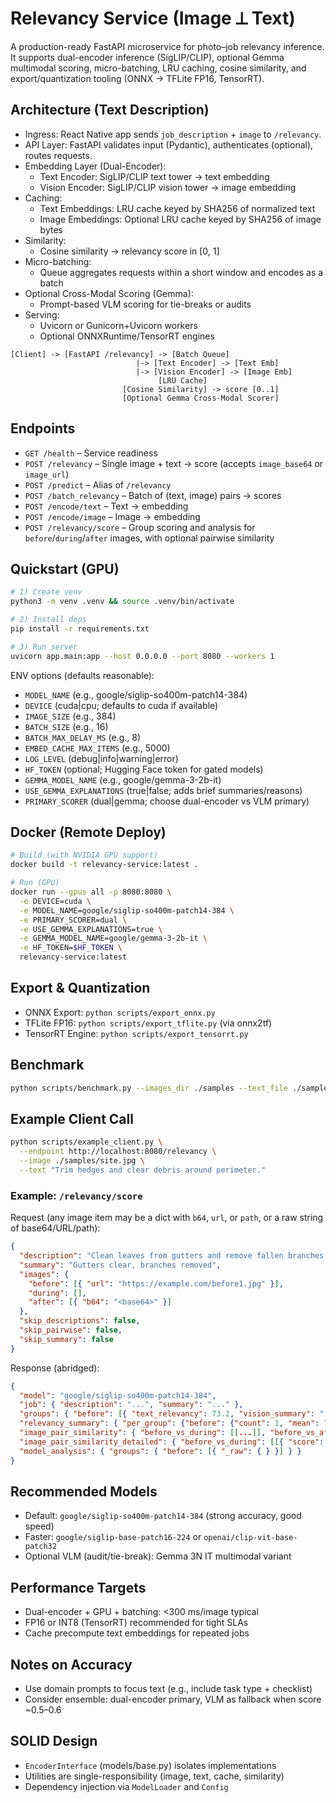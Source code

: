 # Relevancy Service (Image ⟂ Text)

A production-ready FastAPI microservice for photo–job relevancy inference. It supports dual-encoder inference (SigLIP/CLIP), optional Gemma multimodal scoring, micro-batching, LRU caching, cosine similarity, and export/quantization tooling (ONNX → TFLite FP16, TensorRT).

## Architecture (Text Description)

- Ingress: React Native app sends `job_description` + `image` to `/relevancy`.
- API Layer: FastAPI validates input (Pydantic), authenticates (optional), routes requests.
- Embedding Layer (Dual-Encoder):
  - Text Encoder: SigLIP/CLIP text tower → text embedding
  - Vision Encoder: SigLIP/CLIP vision tower → image embedding
- Caching:
  - Text Embeddings: LRU cache keyed by SHA256 of normalized text
  - Image Embeddings: Optional LRU cache keyed by SHA256 of image bytes
- Similarity:
  - Cosine similarity → relevancy score in [0, 1]
- Micro-batching:
  - Queue aggregates requests within a short window and encodes as a batch
- Optional Cross-Modal Scoring (Gemma):
  - Prompt-based VLM scoring for tie-breaks or audits
- Serving:
  - Uvicorn or Gunicorn+Uvicorn workers
  - Optional ONNXRuntime/TensorRT engines

```
[Client] -> [FastAPI /relevancy] -> [Batch Queue]
                            |-> [Text Encoder] -> [Text Emb]
                            |-> [Vision Encoder] -> [Image Emb]
                                 [LRU Cache]                
                         [Cosine Similarity] -> score [0..1]
                         [Optional Gemma Cross-Modal Scorer]
```

## Endpoints

- `GET /health` – Service readiness
- `POST /relevancy` – Single image + text → score (accepts `image_base64` or `image_url`)
- `POST /predict` – Alias of `/relevancy`
- `POST /batch_relevancy` – Batch of (text, image) pairs → scores
- `POST /encode/text` – Text → embedding
- `POST /encode/image` – Image → embedding
- `POST /relevancy/score` – Group scoring and analysis for `before`/`during`/`after` images, with optional pairwise similarity

## Quickstart (GPU)

```bash
# 1) Create venv
python3 -m venv .venv && source .venv/bin/activate

# 2) Install deps
pip install -r requirements.txt

# 3) Run server
uvicorn app.main:app --host 0.0.0.0 --port 8080 --workers 1
```

ENV options (defaults reasonable):
- `MODEL_NAME` (e.g., google/siglip-so400m-patch14-384)
- `DEVICE` (cuda|cpu; defaults to cuda if available)
- `IMAGE_SIZE` (e.g., 384)
- `BATCH_SIZE` (e.g., 16)
- `BATCH_MAX_DELAY_MS` (e.g., 8)
- `EMBED_CACHE_MAX_ITEMS` (e.g., 5000)
- `LOG_LEVEL` (debug|info|warning|error)
- `HF_TOKEN` (optional; Hugging Face token for gated models)
- `GEMMA_MODEL_NAME` (e.g., google/gemma-3-2b-it)
- `USE_GEMMA_EXPLANATIONS` (true|false; adds brief summaries/reasons)
- `PRIMARY_SCORER` (dual|gemma; choose dual-encoder vs VLM primary)

## Docker (Remote Deploy)

```bash
# Build (with NVIDIA GPU support)
docker build -t relevancy-service:latest .

# Run (GPU)
docker run --gpus all -p 8080:8080 \
  -e DEVICE=cuda \
  -e MODEL_NAME=google/siglip-so400m-patch14-384 \
  -e PRIMARY_SCORER=dual \
  -e USE_GEMMA_EXPLANATIONS=true \
  -e GEMMA_MODEL_NAME=google/gemma-3-2b-it \
  -e HF_TOKEN=$HF_TOKEN \
  relevancy-service:latest
```

## Export & Quantization

- ONNX Export: `python scripts/export_onnx.py`
- TFLite FP16: `python scripts/export_tflite.py` (via onnx2tf)
- TensorRT Engine: `python scripts/export_tensorrt.py`

## Benchmark

```bash
python scripts/benchmark.py --images_dir ./samples --text_file ./samples/job.txt
```

## Example Client Call

```bash
python scripts/example_client.py \
  --endpoint http://localhost:8080/relevancy \
  --image ./samples/site.jpg \
  --text "Trim hedges and clear debris around perimeter."
```

### Example: `/relevancy/score`

Request (any image item may be a dict with `b64`, `url`, or `path`, or a raw string of base64/URL/path):

```json
{
  "description": "Clean leaves from gutters and remove fallen branches.",
  "summary": "Gutters clear, branches removed",
  "images": {
    "before": [{ "url": "https://example.com/before1.jpg" }],
    "during": [],
    "after": [{ "b64": "<base64>" }]
  },
  "skip_descriptions": false,
  "skip_pairwise": false,
  "skip_summary": false
}
```

Response (abridged):

```json
{
  "model": "google/siglip-so400m-patch14-384",
  "job": { "description": "...", "summary": "..." },
  "groups": { "before": [{ "text_relevancy": 73.2, "vision_summary": "..." }], "during": [], "after": [] },
  "relevancy_summary": { "per_group": {"before": {"count": 1, "mean": 73.2} }, "overall_mean": 71.4 },
  "image_pair_similarity": { "before_vs_during": [[...]], "before_vs_after": [[...]] },
  "image_pair_similarity_detailed": { "before_vs_during": [[{ "score": 73.2 }]], "before_vs_after": [[{ "score": 70.0 }]] },
  "model_analysis": { "groups": { "before": [{ "_raw": { } }] } }
}
```

## Recommended Models

- Default: `google/siglip-so400m-patch14-384` (strong accuracy, good speed)
- Faster: `google/siglip-base-patch16-224` or `openai/clip-vit-base-patch32`
- Optional VLM (audit/tie-break): Gemma 3N IT multimodal variant

## Performance Targets

- Dual-encoder + GPU + batching: <300 ms/image typical
- FP16 or INT8 (TensorRT) recommended for tight SLAs
- Cache precompute text embeddings for repeated jobs

## Notes on Accuracy

- Use domain prompts to focus text (e.g., include task type + checklist)
- Consider ensemble: dual-encoder primary, VLM as fallback when score ~0.5–0.6

## SOLID Design

- `EncoderInterface` (models/base.py) isolates implementations
- Utilities are single-responsibility (image, text, cache, similarity)
- Dependency injection via `ModelLoader` and `Config`

